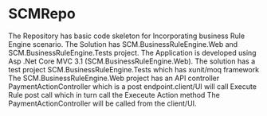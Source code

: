 # SCMRepo
The Repository has basic code skeleton for Incorporating business Rule Engine scenario.
The Solution has SCM.BusinessRuleEngine.Web and   SCM.BusinessRuleEngine.Tests project.
The Application is developed using Asp .Net Core MVC 3.1 (SCM.BusinessRuleEngine.Web). The solution has a test project SCM.BusinessRuleEngine.Tests which has xunit/moq framework
The SCM.BusinessRuleEngine.Web project has an API controller PaymentActionController which is a post endpoint.client/UI will call Execute Rule post call which in turn call the Execeute Action method
The PaymentActionController will be called from the client/UI.


